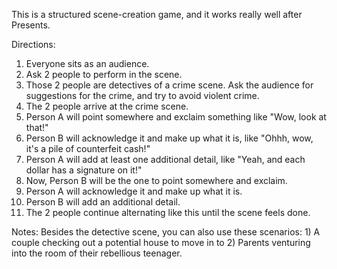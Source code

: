 This is a structured scene-creation game, and it works really well after Presents.

Directions:
1. Everyone sits as an audience.
2. Ask 2 people to perform in the scene.
3. Those 2 people are detectives of a crime scene. Ask the audience for suggestions for the crime, and try to avoid violent crime.
4. The 2 people arrive at the crime scene. 
5. Person A will point somewhere and exclaim something like "Wow, look at that!"
6. Person B will acknowledge it and make up what it is, like "Ohhh, wow, it's a pile of counterfeit cash!"
7. Person A will add at least one additional detail, like "Yeah, and each dollar has a signature on it!"
8. Now, Person B will be the one to point somewhere and exclaim.
9. Person A will acknowledge it and make up what it is.
10. Person B will add an additional detail.
11. The 2 people continue alternating like this until the scene feels done.

Notes:
Besides the detective scene, you can also use these scenarios: 1) A couple checking out a potential house to move in to 2) Parents venturing into the room of their rebellious teenager.
